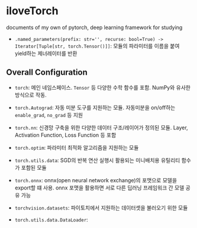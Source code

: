 # iloveTorch
documents of my own of pytorch, deep learning framework for studying 

- `.named_parameters(prefix: str='', recurse: bool=True) -> Iterator[Tuple[str, torch.Tensor()]]`: 모듈의 파라미터를 이름을 붙여 yield하는 제너레이터를 반환

## Overall Configuration

- `torch`: 메인 네임스페이스. `Tensor` 등 다양한 수학 함수를 포함. NumPy와 유사한 방식으로 작동.
- `torch.Autograd`: 자동 미분 도구를 지원하는 모듈. 자동미분을 on/off하는 `enable_grad`, `no_grad` 등 지원
- `torch.nn`: 신경망 구축을 위한 다양한 데이터 구조/레이어가 정의된 모듈. Layer, Activation Function, Loss Function 등 포함
- `torch.optim`: 파라미터 최적화 알고리즘을 지원하는 모듈

- `torch.utils.data`: SGD의 반복 연산 실행시 활용되는 미니배치용 유틸리티 함수가 포함된 모듈
- `torch.onnx`: onnx(open neural network exchange)의 포맷으로 모델을 export할 떄 사용. onnx 포맷을 활용하면 서로 다른 딥러닝 프레임워크 간 모델 공유 가능
- `torchvision.datasets`: 파이토치에서 지원하는 데이터셋을 불러오기 위한 모듈
- `torch.utils.data.DataLoader`: 